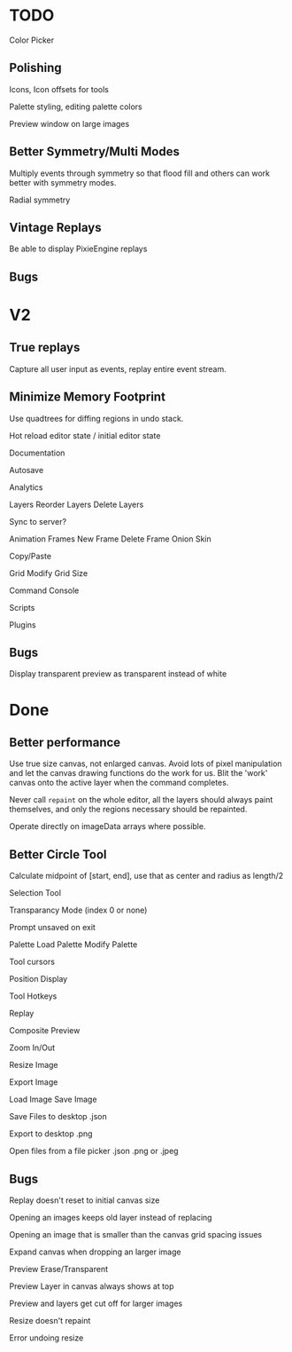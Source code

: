 TODO
====

Color Picker

Polishing
---------

Icons, Icon offsets for tools

Palette styling, editing palette colors

Preview window on large images

Better Symmetry/Multi Modes
---------------------------

Multiply events through symmetry so that flood fill and others
can work better with symmetry modes.

Radial symmetry

Vintage Replays
---------------

Be able to display PixieEngine replays

Bugs
----

V2
====

True replays
------------

Capture all user input as events, replay entire event stream.

Minimize Memory Footprint
-------------------------

Use quadtrees for diffing regions in undo stack.


Hot reload editor state / initial editor state

Documentation

Autosave

Analytics

Layers
  Reorder Layers
  Delete Layers

Sync to server?

Animation Frames
  New Frame
  Delete Frame
  Onion Skin

Copy/Paste

Grid
  Modify Grid Size

Command Console

Scripts

Plugins

Bugs
----

Display transparent preview as transparent instead of white

Done
====

Better performance
------------------

Use true size canvas, not enlarged canvas. Avoid lots of pixel manipulation and
let the canvas drawing functions do the work for us. Blit the 'work' canvas onto
the active layer when the command completes.

Never call `repaint` on the whole editor, all the layers should always paint
themselves, and only the regions necessary should be repainted.

Operate directly on imageData arrays where possible.

Better Circle Tool
------------------

Calculate midpoint of [start, end], use that as center and radius as length/2

Selection Tool

Transparancy Mode (index 0 or none)

Prompt unsaved on exit

Palette
  Load Palette
  Modify Palette

Tool cursors

Position Display

Tool Hotkeys

Replay

Composite Preview

Zoom In/Out

Resize Image

Export Image

Load Image
Save Image

Save Files to desktop
  .json

Export to desktop
  .png

Open files from a file picker
  .json
  .png or .jpeg

Bugs
----

Replay doesn't reset to initial canvas size

Opening an images keeps old layer instead of replacing

Opening an image that is smaller than the canvas grid spacing issues

Expand canvas when dropping an larger image

Preview Erase/Transparent

Preview Layer in canvas always shows at top

Preview and layers get cut off for larger images

Resize doesn't repaint

Error undoing resize
